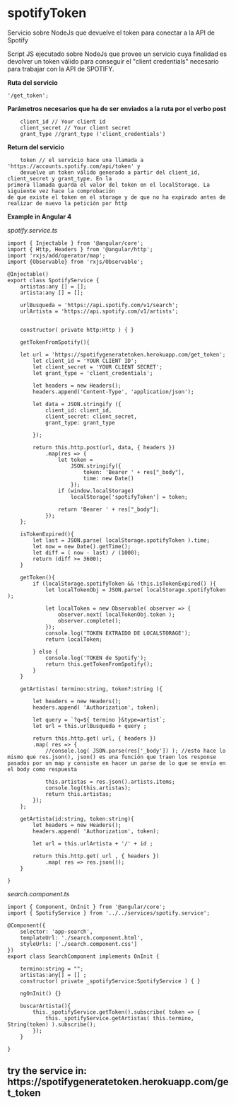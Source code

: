 # spotifyToken
Servicio sobre NodeJs que devuelve el token para conectar a la API de Spotify

Script JS ejecutado sobre NodeJs que provee un servicio cuya finalidad es devolver un token válido 
para conseguir el "client credentials" necesario para trabajar con la API de SPOTIFY.

<b>Ruta del servicio </b>  

    '/get_token';

<b>Parámetros necesarios que ha de ser enviados a la ruta por el verbo post</b>

        client_id // Your client id
        client_secret // Your client secret
        grant_type //grant_type ('client_credentials')

<b>Return del servicio</b>

        token // el servicio hace una llamada a 'https://accounts.spotify.com/api/token' y
        devuelve un token válido generado a partir del client_id, client_secret y grant_type. En la
	primera llamada guarda el valor del token en el localStorage. La siguiente vez hace la comprobación
	de que existe el token en el storage y de que no ha expirado antes de realizar de nuevo la petición por http


<b>Example in Angular 4</b>

*spotify.service.ts*
```
import { Injectable } from '@angular/core';
import { Http, Headers } from '@angular/http';
import 'rxjs/add/operator/map';
import {Observable} from 'rxjs/Observable';

@Injectable()
export class SpotifyService {
    artistas:any [] = [];
    artista:any [] = [];

    urlBusqueda = 'https://api.spotify.com/v1/search';
    urlArtista = 'https://api.spotify.com/v1/artists';


    constructor( private http:Http ) { }

    getTokenFromSpotify(){

	let url = 'https://spotifygeneratetoken.herokuapp.com/get_token';
        let client_id = 'YOUR CLIENT ID';
        let client_secret = 'YOUR CLIENT SECRET';
        let grant_type = 'client_credentials';

        let headers = new Headers();
		headers.append('Content-Type', 'application/json');

        let data = JSON.stringify ({
            client_id: client_id,
            client_secret: client_secret,
            grant_type: grant_type

        });

        return this.http.post(url, data, { headers })
            .map(res => {
                let token =
                    JSON.stringify({
                        token: 'Bearer ' + res["_body"],
                        time: new Date()
                    });
                if (window.localStorage)
                    localStorage['spotifyToken'] = token;

                return 'Bearer ' + res["_body"];
            });
    };

    isTokenExpired(){
        let last = JSON.parse( localStorage.spotifyToken ).time;
        let now = new Date().getTime();
        let diff = ( now - last) / (1000);
        return (diff >= 3600);
    }

    getToken(){
        if (localStorage.spotifyToken && !this.isTokenExpired() ){
            let localTokenObj = JSON.parse( localStorage.spotifyToken );

            let localToken = new Observable( observer => {
                observer.next( localTokenObj.token );
                observer.complete();
            });
            console.log('TOKEN EXTRAIDO DE LOCALSTORAGE');
            return localToken;

        } else {
            console.log('TOKEN de Spotify');
            return this.getTokenFromSpotify();
        }
    }

    getArtistas( termino:string, token?:string ){

        let headers = new Headers();
        headers.append( 'Authorization', token);

        let query = `?q=${ termino }&type=artist`;
        let url = this.urlBusqueda + query ;

        return this.http.get( url, { headers })
        .map( res => {
            //console.log( JSON.parse(res['_body']) ); //esto hace lo mismo que res.json(), json() es una función que traen los response pasados por un map y consiste en hacer un parse de lo que se envía en el body como respuesta

            this.artistas = res.json().artists.items;
			console.log(this.artistas);
            return this.artistas;
        });
    };

    getArtista(id:string, token:string){
        let headers = new Headers();
        headers.append( 'Authorization', token);

        let url = this.urlArtista + '/' + id ;

        return this.http.get( url , { headers })
            .map( res => res.json());
    }

}

```
*search.component.ts*
```
import { Component, OnInit } from '@angular/core';
import { SpotifyService } from '../../services/spotify.service';

@Component({
    selector: 'app-search',
    templateUrl: './search.component.html',
    styleUrls: ['./search.component.css']
})
export class SearchComponent implements OnInit {

    termino:string = "";
    artistas:any[] = [] ;
    constructor( private _spotifyService:SpotifyService ) { }

    ngOnInit() {}

    buscarArtista(){
		this._spotifyService.getToken().subscribe( token => {
            this._spotifyService.getArtistas( this.termino, String(token) ).subscribe();
        });
    }

}
```
<h2>try the service in: https://spotifygeneratetoken.herokuapp.com/get_token</2>
